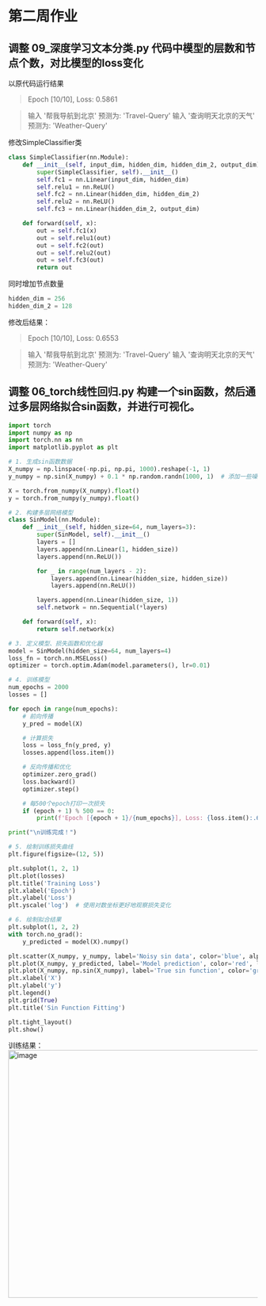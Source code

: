 # 第二周作业
## 调整 09_深度学习文本分类.py 代码中模型的层数和节点个数，对比模型的loss变化
以原代码运行结果
> Epoch [10/10], Loss: 0.5861

> 输入 '帮我导航到北京' 预测为: 'Travel-Query'
> 输入 '查询明天北京的天气' 预测为: 'Weather-Query'

修改SimpleClassifier类
```python
class SimpleClassifier(nn.Module):
    def __init__(self, input_dim, hidden_dim, hidden_dim_2, output_dim):
        super(SimpleClassifier, self).__init__()
        self.fc1 = nn.Linear(input_dim, hidden_dim)
        self.relu1 = nn.ReLU()
        self.fc2 = nn.Linear(hidden_dim, hidden_dim_2)
        self.relu2 = nn.ReLU()
        self.fc3 = nn.Linear(hidden_dim_2, output_dim)

    def forward(self, x):
        out = self.fc1(x)
        out = self.relu1(out)
        out = self.fc2(out)
        out = self.relu2(out)
        out = self.fc3(out)
        return out
```
同时增加节点数量
```python
hidden_dim = 256
hidden_dim_2 = 128
```
修改后结果：
>Epoch [10/10], Loss: 0.6553

>输入 '帮我导航到北京' 预测为: 'Travel-Query'
>输入 '查询明天北京的天气' 预测为: 'Weather-Query'

## 调整 06_torch线性回归.py 构建一个sin函数，然后通过多层网络拟合sin函数，并进行可视化。
```python
import torch
import numpy as np
import torch.nn as nn
import matplotlib.pyplot as plt

# 1. 生成sin函数数据
X_numpy = np.linspace(-np.pi, np.pi, 1000).reshape(-1, 1)
y_numpy = np.sin(X_numpy) + 0.1 * np.random.randn(1000, 1)  # 添加一些噪声

X = torch.from_numpy(X_numpy).float()
y = torch.from_numpy(y_numpy).float()

# 2. 构建多层网络模型
class SinModel(nn.Module):
    def __init__(self, hidden_size=64, num_layers=3):
        super(SinModel, self).__init__()
        layers = []
        layers.append(nn.Linear(1, hidden_size))
        layers.append(nn.ReLU())

        for _ in range(num_layers - 2):
            layers.append(nn.Linear(hidden_size, hidden_size))
            layers.append(nn.ReLU())

        layers.append(nn.Linear(hidden_size, 1))
        self.network = nn.Sequential(*layers)

    def forward(self, x):
        return self.network(x)

# 3. 定义模型、损失函数和优化器
model = SinModel(hidden_size=64, num_layers=4)
loss_fn = torch.nn.MSELoss()
optimizer = torch.optim.Adam(model.parameters(), lr=0.01)

# 4. 训练模型
num_epochs = 2000
losses = []

for epoch in range(num_epochs):
    # 前向传播
    y_pred = model(X)

    # 计算损失
    loss = loss_fn(y_pred, y)
    losses.append(loss.item())

    # 反向传播和优化
    optimizer.zero_grad()
    loss.backward()
    optimizer.step()

    # 每500个epoch打印一次损失
    if (epoch + 1) % 500 == 0:
        print(f'Epoch [{epoch + 1}/{num_epochs}], Loss: {loss.item():.6f}')

print("\n训练完成！")

# 5. 绘制训练损失曲线
plt.figure(figsize=(12, 5))

plt.subplot(1, 2, 1)
plt.plot(losses)
plt.title('Training Loss')
plt.xlabel('Epoch')
plt.ylabel('Loss')
plt.yscale('log')  # 使用对数坐标更好地观察损失变化

# 6. 绘制拟合结果
plt.subplot(1, 2, 2)
with torch.no_grad():
    y_predicted = model(X).numpy()

plt.scatter(X_numpy, y_numpy, label='Noisy sin data', color='blue', alpha=0.3, s=5)
plt.plot(X_numpy, y_predicted, label='Model prediction', color='red', linewidth=2)
plt.plot(X_numpy, np.sin(X_numpy), label='True sin function', color='green', linestyle='--', linewidth=2)
plt.xlabel('X')
plt.ylabel('y')
plt.legend()
plt.grid(True)
plt.title('Sin Function Fitting')

plt.tight_layout()
plt.show()
```

训练结果：
<img width="1200" height="500" alt="image" src="https://github.com/user-attachments/assets/7500bcc2-4ece-44bd-af64-81d94772a48c" />
